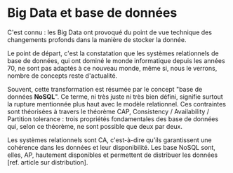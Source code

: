 # Big Data et base de données

C'est connu : les Big Data ont provoqué du point de vue technique des changements profonds dans la manière de stocker la donnée.

Le point de départ, c'est la constatation que les systèmes relationnels de base de données, qui ont dominé le monde informatique depuis les années 70, ne sont pas adaptés à ce nouveau monde, même si, nous le verrons, nombre de concepts reste d'actualité.

Souvent, cette transformation est résumée par le concept "base de données **NoSQL**". Ce terme, ni très juste ni très bien défini, signifie surtout la rupture mentionnée plus haut avec le modèle relationnel. Ces contraintes sont théorisées à travers le théorème CAP, Consistency / Availability / Partition tolerance : trois propriétés fondamentales des base de données qui, selon ce théorème, ne sont possible que deux par deux.

Les systèmes relationnels sont CA, c'est-à-dire qu'ils garantissent une cohérence dans les données et leur disponibilité. Les base NoSQL sont, elles, AP, hautement disponibles et permettent de distribuer les données [ref. article sur distribution].


